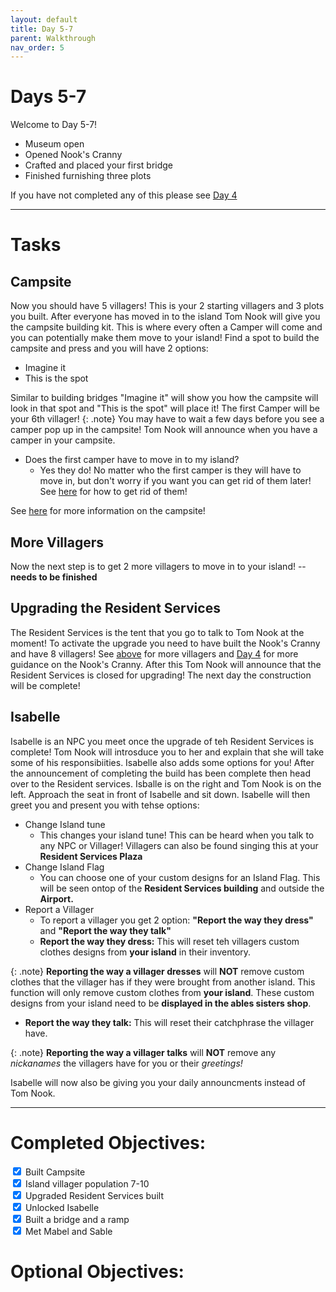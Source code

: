 ```yaml
---
layout: default
title: Day 5-7
parent: Walkthrough
nav_order: 5
---
```


# Days 5-7
Welcome to Day 5-7!
- Museum open
- Opened Nook's Cranny
- Crafted and placed your first bridge
- Finished furnishing three plots


If you have not completed any of this please see [Day 4](https://chibisnorlax.github.io/acnhbeginners/walkthrough/day%204/)
* * *

# Tasks
## Campsite


Now you should have 5 villagers! This is your 2 starting villagers and 3 plots you built. After everyone has moved in to the island Tom Nook will give you the campsite building kit. This is where every often a Camper will come and you can potentially make them move to your island! Find a spot to build the campsite and press <span class="icon-A"></span> and you will have 2 options:
- Imagine it
- This is the spot


Similar to building bridges "Imagine it" will show you how the campsite will look in that spot and "This is the spot" will place it! The first Camper will be your 6th villager!
{: .note} You may have to wait a few days before you see a camper pop up in the campsite! Tom Nook will announce when you have a camper in your campsite.

- Does the first camper have to move in to my island?
  - Yes they do! No matter who the first camper is they will have to move in, but don't worry if you want you can get rid of them later! See [here](https://yuexr.github.io/acnh/moveout.html) for how to get rid of them!

See [here](https://chibisnorlax.github.io/acnhfaq/villagers/#how-often-does-someone-visit-my-campsite) for more information on the campsite!

## More Villagers


Now the next step is to get 2 more villagers to move in to your island! -- **needs to be finished**
## Upgrading the Resident Services


The Resident Services is the tent that you go to talk to Tom Nook at the moment! To activate the upgrade you need to have built the Nook's Cranny and have 8 villagers! See [above](https://chibisnorlax.github.io/acnhbeginners/walkthrough/day%205-7/#more-villagers) for more villagers and [Day 4](https://chibisnorlax.github.io/acnhbeginners/walkthrough/day%204/) for more guidance on the Nook's Cranny. After this Tom Nook will announce that the Resident Services is closed for upgrading! The next day the construction will be complete!


## Isabelle


Isabelle is an NPC you meet once the upgrade of teh Resident Services is complete! Tom Nook will introsduce you to her and explain that she will take some of his responsibiities. Isabelle also adds some options for you! After the announcement of completing the build has been complete then head over to the Resident services. Isballe is on the right and Tom Nook is on the left. Approach the seat in front of Isabelle and sit down. Isabelle will then greet you and present you with tehse options:
- Change Island tune
  - This changes your island tune! This can be heard when you talk to any NPC or Villager! Villagers can also be found singing this at your **Resident Services Plaza**
- Change Island Flag
  - You can choose one of your custom designs for an Island Flag. This will be seen ontop of the **Resident Services building** and outside the **Airport.**
- Report a Villager
  - To report a villager you get 2 option: **"Report the way they dress"** and **"Report the way they talk"**
  - **Report the way they dress:** This will reset teh villagers custom clothes designs from **your island** in their inventory.

{: .note}
**Reporting the way a villager dresses** will **NOT** remove custom clothes that the villager has if they were brought from another island. This function will only remove custom clothes from **your island**. These custom designs from your island need to be **displayed in the ables sisters shop**.


  - **Report the way they talk:** This will reset their catchphrase the villager have.
  
  
{: .note}
**Reporting the way a villager talks** will **NOT** remove any *nickanames* the villagers have for you or their *greetings!*


Isabelle will now also be giving you your daily announcments instead of Tom Nook.
* * *

# Completed Objectives:
<div>
  <input type="checkbox" checked="yes"/>
    <label>Built Campsite</label> <br>
  <input type="checkbox" checked="yes"/>
    <label>Island villager population 7-10</label> <br>
  <input type="checkbox" checked="yes"/>  
    <label>Upgraded Resident Services built</label> <br>
  <input type="checkbox" checked="yes"/>
    <label>Unlocked Isabelle</label> <br>
  <input type="checkbox" checked="yes"/>
    <label>Built a bridge and a ramp</label> <br>
  <input type="checkbox" checked="yes"/>
    <label>Met Mabel and Sable</label> <br>
</div>


# Optional Objectives:
